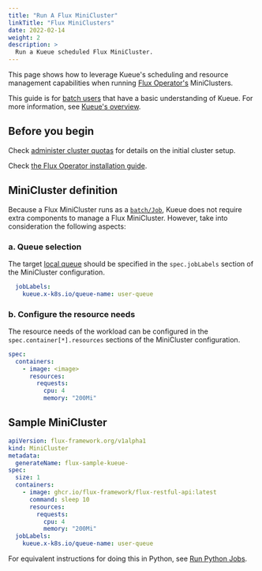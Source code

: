 ```yaml
---
title: "Run A Flux MiniCluster"
linkTitle: "Flux MiniClusters"
date: 2022-02-14
weight: 2
description: >
  Run a Kueue scheduled Flux MiniCluster.
---
```


This page shows how to leverage Kueue's scheduling and resource management capabilities when running [Flux Operator's](https://flux-framework.org/flux-operator/) MiniClusters.

This guide is for [batch users](/docs/tasks#batch-user) that have a basic understanding of Kueue. For more information, see [Kueue's overview](/docs/overview).

## Before you begin

Check [administer cluster quotas](/docs/tasks/manage/administer_cluster_quotas) for details on the initial cluster setup.

Check [the Flux Operator installation guide](https://flux-framework.org/flux-operator/getting_started/user-guide.html#install).

## MiniCluster definition

Because a Flux MiniCluster runs as a [`batch/Job`](https://kubernetes.io/docs/concepts/workloads/controllers/job/), Kueue does not require extra components to manage a Flux MiniCluster.
However, take into consideration the following aspects:

### a. Queue selection

The target [local queue](/docs/concepts/local_queue) should be specified in the `spec.jobLabels` section of the MiniCluster configuration.

```yaml
  jobLabels:
    kueue.x-k8s.io/queue-name: user-queue
```

### b. Configure the resource needs

The resource needs of the workload can be configured in the `spec.container[*].resources` sections of the MiniCluster configuration.

```yaml
spec:
  containers:
    - image: <image>
      resources:
        requests:
          cpu: 4
          memory: "200Mi"
```

## Sample MiniCluster

```yaml
apiVersion: flux-framework.org/v1alpha1
kind: MiniCluster
metadata:
  generateName: flux-sample-kueue-
spec:
  size: 1
  containers:
    - image: ghcr.io/flux-framework/flux-restful-api:latest
      command: sleep 10 
      resources:
        requests:
          cpu: 4
          memory: "200Mi"
  jobLabels:
    kueue.x-k8s.io/queue-name: user-queue
```

For equivalent instructions for doing this in Python, see [Run Python Jobs](/docs/tasks/run/python_jobs/#flux-operator-job).
